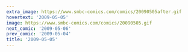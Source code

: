 ```yaml
---
extra_image: https://www.smbc-comics.com/comics/20090505after.gif
hovertext: '2009-05-05'
image: https://www.smbc-comics.com/comics/20090505.gif
next_comic: '2009-05-06'
prev_comic: '2009-05-04'
title: '2009-05-05'
---
```


